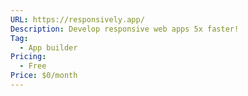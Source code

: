 ```yaml
---
URL: https://responsively.app/
Description: Develop responsive web apps 5x faster!
Tag:
  - App builder
Pricing:
  - Free
Price: $0/month
---
```

